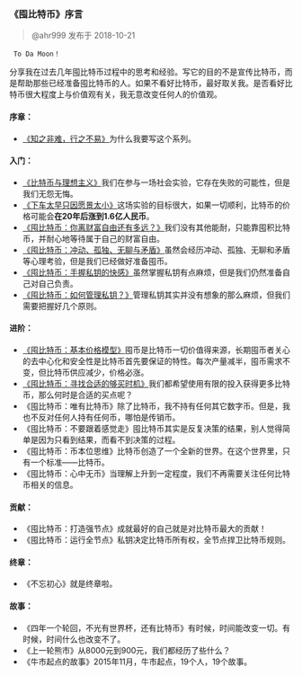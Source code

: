 ### 《​囤比特币》序言 ###
> @ahr999    发布于 2018-10-21

     To Da Moon！

分享我在过去几年囤比特币过程中的思考和经验。写它的目的不是宣传比特币，而是帮助那些已经准备囤比特币的人。如果不看好比特币，最好取关我。是否看好比特币很大程度上与价值观有关，我无意改变任何人的价值观。

#### 序章： ####

- [《知之非难，行之不易》](知之非难，行之不易.md)为什么我要写这个系列。
#### 入门： ####

- [《比特币与理想主义》](比特币与理想主义.md)我们在参与一场社会实验，它存在失败的可能性，但是我们无怨无悔。
- [《下车太早只因愿景太小》](下车太早只因愿景太小.md)这场实验的目标很大，如果一切顺利，比特币的价格可能会**在20年后涨到1.6亿人民币**。
- [《囤比特币：你离财富自由还有多远？》](囤比特币：你离财富自由还有多远？.md)我们没有其他能耐，只能靠囤积比特币，并耐心地等待属于自己的财富自由。
- [《囤比特币：冲动、孤独、无聊与矛盾》](囤比特币：冲动、孤独、无聊与矛盾.md)虽然会经历冲动、孤独、无聊和矛盾等心理考验，但是我们已经做好准备囤币。
- [《囤比特币：手握私钥的快感》](囤比特币：手握私钥的快感.md)虽然掌握私钥有点麻烦，但是我们仍然准备自己对自己负责。
- [《囤比特币：如何管理私钥？》](囤比特币：如何管理私钥？.md)管理私钥其实并没有想象的那么麻烦，但我们需要把握好几个原则。
#### 进阶： ####

- [《囤比特币：基本价格模型》](囤比特币：基本价格模型.md)囤币是比特币一切价值得来源，长期囤币者关心的去中心化和安全性是比特币首先要保证的特性。每次产量减半，囤币需求不变，但比特币供应减少，价格必涨。
- [《囤比特币：寻找合适的够买时机》](囤比特币：寻找合适的够买时机.md)我们都希望使用有限的投入获得更多比特币，那么何时是合适的买点呢？
- 《囤比特币：唯有比特币》​除了比特币，我不持有任何其它数字币。但是，我也不反对任何人持有任何币，哪怕是传销币。
- 《囤比特币：不要跟着感觉走》囤比特币其实是反复决策的结果，别人觉得简单是因为只看到结果，而看不到决策的过程。
- 《囤比特币：币本位思维》比特币创造了一个全新的世界。在这个世界里，只有一个标准——比特币。
- 《囤比特币：心中无币》当理解上升到一定程度，我们不再需要关注任何比特币相关的信息。
#### 贡献： ####

- 《囤比特币：打造强节点》成就最好的自己就是对比特币最大的贡献！
- 《囤比特币：运行全节点》私钥决定比特币所有权，全节点捍卫比特币规则。
#### 终章： ####
- 《不忘初心》就是终章啦。
#### 故事： ​
- 《四年一个轮回，不光有世界杯，还有比特币》有时候，时间能改变一切。有时候，时间什么也改变不了。
- 《上一轮熊市》从8000元到900元，我们都经历了些什么？
- 《牛市起点的故事》2015年11月，牛市起点，19个人，19个故事。










